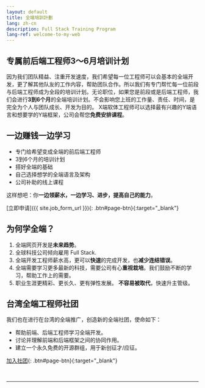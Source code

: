 ```yaml
---
layout: default
title: 全端培訓計劃
lang: zh-cn
description: Full Stack Training Program
lang-ref: welcome-to-my-web
---
```




## 专属前后端工程师3～6月培训计划

因为我们团队精益、注重开发速度，我们希望每一位工程师可以会基本的全端开发，更了解其他队友的工作内容，帮助团队合作。所以我们有专门帮忙每一位前段与后端工程师成为全段的培训计划。无论职位，如果您是前段或是后端工程师，我们会进行**3到6个月**的全端培训计划。不会影响您上班的工作量、责任、时间，是完全为个人与团队成长、开发为目的。 X端软体工程师可以选择最有兴趣的Y端语言和想要学的Y端框架，公司会帮您**免费安排课程**。

## 一边赚钱一边学习

* 专门给希望变成全端的前后端工程师
* 3到6个月的培训计划
* 搭好全端的基础
* 自己选择想学的全端语言及架构
* 公司补助的线上课程

这样想吧：你**一边领薪水，一边学习、进步，提高自己的能力**。

[立即申请]({{ site.job_form_url }}){: .btn#page-btn}{:target="_blank"}


## 为何学全端？

1. 全端网页开发是**未来趋势**。
1. 全球科技公司倾向雇用 Full Stack.
1. 全端开发工程师薪水高，更可以**快速**的完成开发，也**减少连结错误**。
1. 全端需要学习更多最新的科技，需要公司有心**重视栽培**。我们鼓励不断的学习，帮助工作上的需要。
1. 职业生涯更精彩、更长久、更有弹性发展。 **不容易被取代**，快速升主管级。

## 台湾全端工程师社团

我们也在进行在台湾的全端推广，创造新的全端社团，使命如下：

* 帮助前端、后端工程师学习全端开发。
* 讨论并理解前端和后端框架之间的协同作用。
* 建立一个永久免费的开源群组，用于新创征才/应征。

[加入社团](https://stacktw.github.io/){: .btn#page-btn}{:target="_blank"}

<br>

---

<br>

